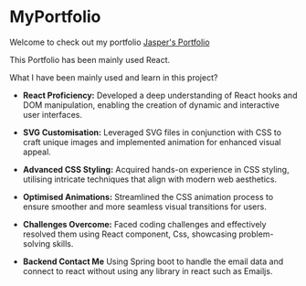# MyPortfolio
Welcome to check out my portfolio
<a href="https://myportfolio-n862.onrender.com/" target="_blank">Jasper's Portfolio</a>

This Portfolio has been mainly used React. 

What I have been mainly used and learn in this project?

- <strong>React Proficiency:</strong> Developed a deep understanding of React hooks and DOM manipulation, enabling the creation of dynamic and interactive user interfaces.

-  <strong>SVG Customisation:</strong> Leveraged SVG files in conjunction with CSS to craft unique images and implemented animation for enhanced visual appeal.

-  <strong>Advanced CSS Styling:</strong> Acquired hands-on experience in CSS styling, utilising intricate techniques that align with modern web aesthetics.

- <strong>Optimised Animations:</strong> Streamlined the CSS animation process to ensure smoother and more seamless visual transitions for users.

- <strong>Challenges Overcome:</strong> Faced coding challenges and effectively resolved them using React component, Css, showcasing problem-solving skills.

- <strong>Backend Contact Me</strong> Using Spring boot to handle the email data and connect to react without using any library in react such as Emailjs. 

  




